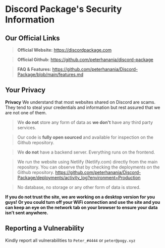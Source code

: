 # Discord Package's Security Information


## Our Official Links

> **Official Website:** https://discordpackage.com

> **Official Github:** https://github.com/peterhanania/discord-package

> **FAQ & Features:** https://github.com/peterhanania/Discord-Package/blob/main/features.md


## Your Privacy

**Privacy**
We understand that most websites shared on Discord are scams. They tend to steal your credentials and information but rest assured that we are not one of them.

> We **do not** store any form of data as **we don't** have any third party services.

> Our code is **fully open sourced** and available for inspection on the Github repository.

> We **do not** have a backend server. Everything runs on the frontend.

> We run the website using Netlify (Netlify.com) directly from the main repository. You can observe that by checking the deployments on the Github repository. https://github.com/peterhanania/Discord-Package/deployments/activity_log?environment=Production

> No database, no storage or any other form of data is stored.

**If you do not trust the site, we are working on a desktop version for you guys! Or you could turn off your WiFi connection and use the site and you can keep an eye on the network tab on your browser to ensure your data isn’t sent anywhere.**


## Reporting a Vulnerability

Kindly report all vulnerabilities to `Peter_#4444` or `peter@pogy.xyz`
